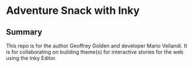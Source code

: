# Adventure Snack with Inky

## Summary

This repo is for the author Geoffrey Golden and developer Mario Vellandi. It is for collaborating on building theme(s) for interactive stories for the web using the Inky Editor.
